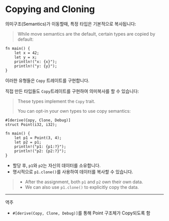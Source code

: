 # Copying and Cloning

의미구조(Semantics)가 이동할때, 특정 타입은 기본적으로 복사됩니다:
> While move semantics are the default, certain types are copied by default:

```rust,editable
fn main() {
    let x = 42;
    let y = x;
    println!("x: {x}");
    println!("y: {y}");
}
```

이러한 유형들은 `Copy` 트레이트를 구현합니다. 

직접 만든 타입들도 `Copy`트레이트를 구현하여 의미복사를 할 수 있습니다:
> These types implement the `Copy` trait.
> 
> You can opt-in your own types to use copy semantics:

```rust,editable
#[derive(Copy, Clone, Debug)]
struct Point(i32, i32);

fn main() {
    let p1 = Point(3, 4);
    let p2 = p1;
    println!("p1: {p1:?}");
    println!("p2: {p2:?}");
}
```

* 할당 후, `p1`와 `p2`는 자신의 데이터를 소유합니다.
* 명시적으로 `p1.clone()`를 사용하여 데이터를 복사할 수 있습니다.
> * After the assignment, both `p1` and `p2` own their own data.
> * We can also use `p1.clone()` to explicitly copy the data.

---
역주
- `#[derive(Copy, Clone, Debug)]`를 통해 Point 구조체가 Copy되도록 함